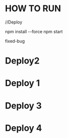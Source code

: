 # HOW TO RUN

//Deploy

npm install --force
npm start

fixed-bug

# Deploy2

# Deploy 1

# Deploy 3

# Deploy 4
